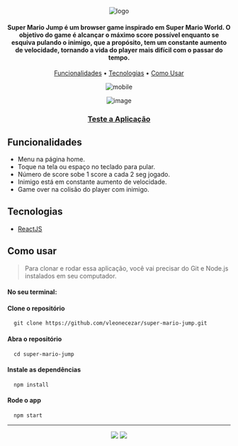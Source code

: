 <div align="center">
  
![logo](https://user-images.githubusercontent.com/76831929/206061495-99d424ce-0d8f-4476-8c01-75a4d2c661b5.png)

#### Super Mario Jump é um browser game inspirado em Super Mario World. O objetivo do game é alcançar o máximo score possível enquanto se esquiva pulando o inimigo, que a propósito, tem um constante aumento de velocidade, tornando a vida do player mais difícil com o passar do tempo. 


[Funcionalidades](#funcionalidades) • [Tecnologias](#tecnologias) • [Como Usar](#como-usar)

![mobile](https://user-images.githubusercontent.com/76831929/206064128-1ff1a55d-4d08-4cdf-aaa5-0c8146c3d9e7.png)

![image](https://user-images.githubusercontent.com/76831929/206037294-7ce463f5-5a37-441a-87c7-d986ed22a859.png)

### [Teste a Aplicação](https://vleonecezar.github.io/super-mario-jump/)

</div>

## Funcionalidades

- Menu na página home.
- Toque na tela ou espaço no teclado para pular.
- Número de score sobe 1 score a cada 2 seg jogado.
- Inimigo está em constante aumento de velocidade.
- Game over na colisão do player com inimigo.

## Tecnologias

- [ReactJS](https://reactjs.org/)

## Como usar

> Para clonar e rodar essa aplicação, você vai precisar do Git e Node.js instalados em seu computador.

#### No seu terminal:

#### Clone o repositório

```
  git clone https://github.com/vleonecezar/super-mario-jump.git
```

#### Abra o repositório

```
  cd super-mario-jump
```

#### Instale as dependências

```
  npm install
```

#### Rode o app

```
  npm start
```

<hr />
<div align="center">
<a href="https://www.linkedin.com/in/vitor-leone-cezar/" target="_blank"><img src="https://img.shields.io/badge/-LinkedIn-%230077B5?style=for-the-badge&logo=linkedin&logoColor=white" target="_blank"></a>
<a href="mailto:vleone.job@gmail.com" target="_blank"><img src="https://img.shields.io/badge/Gmail-D14836?style=for-the-badge&logo=gmail&logoColor=white" target="_blank"></a>
</div>
